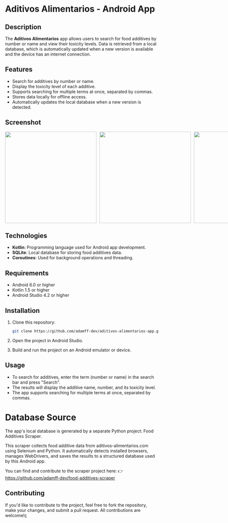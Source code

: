 # Aditivos Alimentarios - Android App

## Description

The **Aditivos Alimentarios** app allows users to search for food additives by number or name and view their toxicity levels. Data is retrieved from a local database, which is automatically updated when a new version is available and the device has an internet connection.

## Features

- Search for additives by number or name.
- Display the toxicity level of each additive.
- Supports searching for multiple terms at once, separated by commas.
- Stores data locally for offline access.
- Automatically updates the local database when a new version is detected.

## Screenshot

<div style="display: flex; gap: 10px;">
  <img src="https://i.imgur.com/ujSpHQp.jpeg" width="300" />
  <img src="https://i.imgur.com/ebp2eUF.jpeg" width="300" />
  <img src="https://i.imgur.com/3XZDzhs.jpeg" width="300" />
</div>

## Technologies

- **Kotlin**: Programming language used for Android app development.
- **SQLite**: Local database for storing food additives data.
- **Coroutines**: Used for background operations and threading.

## Requirements

- Android 6.0 or higher
- Kotlin 1.5 or higher
- Android Studio 4.2 or higher

## Installation

1. Clone this repository:

   ```bash
   git clone https://github.com/adamff-dev/aditivos-alimentarios-app.git

2. Open the project in Android Studio.

3. Build and run the project on an Android emulator or device.

## Usage

- To search for additives, enter the term (number or name) in the search bar and press "Search".
- The results will display the additive name, number, and its toxicity level.
- The app supports searching for multiple terms at once, separated by commas.

# Database Source
The app's local database is generated by a separate Python project: Food Additives Scraper.

This scraper collects food additive data from aditivos-alimentarios.com using Selenium and Python. It automatically detects installed browsers, manages WebDrivers, and saves the results to a structured database used by this Android app.

You can find and contribute to the scraper project here:
👉 https://github.com/adamff-dev/food-additives-scraper

## Contributing

If you'd like to contribute to the project, feel free to fork the repository, make your changes, and submit a pull request. All contributions are welcome!ç
